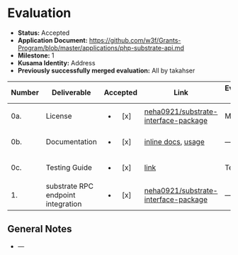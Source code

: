 # Evaluation

- **Status:** Accepted
- **Application Document:** https://github.com/w3f/Grants-Program/blob/master/applications/php-substrate-api.md
- **Milestone:** 1
- **Kusama Identity:** Address
- **Previously successfully merged evaluation:** All by takahser

| Number | Deliverable                        |        Accepted        | Link                                                                                                                                                                                                                                                                                    | Evaluation Notes |
| ------ | ---------------------------------- | :--------------------: | --------------------------------------------------------------------------------------------------------------------------------------------------------------------------------------------------------------------------------------------------------------------------------------- | ---------------- |
| 0a.    | License                            | <ul><li>[x] </li></ul> | [neha0921/substrate-interface-package](https://github.com/neha0921/substrate-interface-package/blob/ddc55e4e6c53847b9f6106b4065646e4bd1338a4/LICENSE.md)                                                                                                                                | MIT              |
| 0b.    | Documentation                      | <ul><li>[x] </li></ul> | [inline docs](https://github.com/neha0921/substrate-interface-package/tree/ddc55e4e6c53847b9f6106b4065646e4bd1338a4/rpc-doc), [usage](https://github.com/neha0921/substrate-interface-package/blob/ddc55e4e6c53847b9f6106b4065646e4bd1338a4/README.md#steps-to-create-test-enviornment) | —                |
| 0c.    | Testing Guide                      | <ul><li>[x] </li></ul> | [link](https://github.com/neha0921/substrate-interface-package/blob/c0d49b942f95c54130a4323610a59fd76a7ef2ba/README.md#testing)                                                                                                                                                         | Tests pass       |
| 1.     | substrate RPC endpoint integration | <ul><li>[x] </li></ul> | [neha0921/substrate-interface-package](https://github.com/neha0921/substrate-interface-package/tree/ddc55e4e6c53847b9f6106b4065646e4bd1338a4/src/Rpc)                                                                                                                                   | —                |

## General Notes

- —
